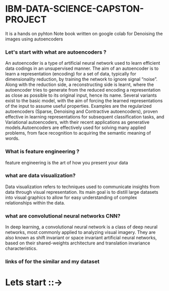 # IBM-DATA-SCIENCE-CAPSTON-PROJECT
It is a hands on pyhton Note book written on google colab for Denoising the images using autoencoders
### Let's start with what are autoencoders ?
An autoencoder is a type of artificial neural network used to learn efficient data codings in an unsupervised manner. The aim of an autoencoder is to learn a representation (encoding) for a set of data, typically for dimensionality reduction, by training the network to ignore signal “noise”. Along with the reduction side, a reconstructing side is learnt, where the autoencoder tries to generate from the reduced encoding a representation as close as possible to its original input, hence its name. Several variants exist to the basic model, with the aim of forcing the learned representations of the input to assume useful properties.
Examples are the regularized autoencoders (Sparse, Denoising and Contractive autoencoders), proven effective in learning representations for subsequent classification tasks, and Variational autoencoders, with their recent applications as generative models.Autoencoders are effectively used for solving many applied problems, from face recognition to acquiring the semantic meaning of words.
### What is feature engineering ?
feature engineering is the art of how you present your data 
### what are data visualization?
Data visualization refers to techniques used to communicate insights from data through visual representation. Its main goal is to distill large datasets into visual graphics to allow for easy understanding of complex relationships within the data.
### what are convolutional neural networks CNN?
In deep learning, a convolutional neural network is a class of deep neural networks, most commonly applied to analyzing visual imagery. They are also known as shift invariant or space invariant artificial neural networks, based on their shared-weights architecture and translation invariance characteristics.
### links of for the similar and my dataset
# Lets start ::->

